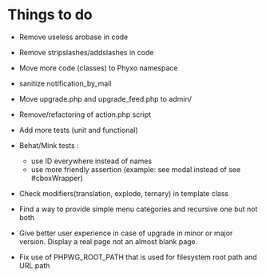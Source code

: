 # Things to do

-   Remove useless arobase in code
-   Remove stripslashes/addslashes in code
-   Move more code (classes) to Phyxo namespace
-   sanitize notification_by_mail
-   Move upgrade.php and upgrade_feed.php to admin/
-   Remove/refactoring of action.php script

-   Add more tests (unit and functional)
-   Behat/Mink tests :

    -   use ID everywhere instead of names
    -   use more friendly assertion (example: see modal instead of see #cboxWrapper)

-   Check modifiers(translation, explode, ternary) in template class

-   Find a way to provide simple menu categories and recursive one but not both
-   Give better user experience in case of upgrade in minor or major version. Display a real page not an almost blank page.
-   Fix use of PHPWG_ROOT_PATH that is used for filesystem root path and URL path
